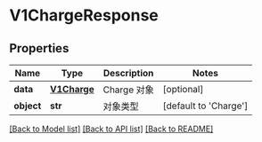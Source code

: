 # V1ChargeResponse

## Properties
Name | Type | Description | Notes
------------ | ------------- | ------------- | -------------
**data** | [**V1Charge**](V1Charge.md) | Charge 对象 | [optional] 
**object** | **str** | 对象类型 | [default to 'Charge']

[[Back to Model list]](../README.md#documentation-for-models) [[Back to API list]](../README.md#documentation-for-api-endpoints) [[Back to README]](../README.md)


